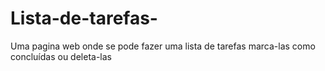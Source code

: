 # Lista-de-tarefas-
Uma pagina web onde se pode fazer uma lista de tarefas marca-las como concluídas ou deleta-las  
